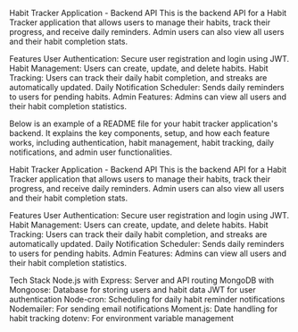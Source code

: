 Habit Tracker Application - Backend API
This is the backend API for a Habit Tracker application that allows users to manage their habits, track their progress, and receive daily reminders. Admin users can also view all users and their habit completion stats.

Features
User Authentication: Secure user registration and login using JWT.
Habit Management: Users can create, update, and delete habits.
Habit Tracking: Users can track their daily habit completion, and streaks are automatically updated.
Daily Notification Scheduler: Sends daily reminders to users for pending habits.
Admin Features: Admins can view all users and their habit completion statistics.


Below is an example of a README file for your habit tracker application's backend. It explains the key components, setup, and how each feature works, including authentication, habit management, habit tracking, daily notifications, and admin user functionalities.

Habit Tracker Application - Backend API
This is the backend API for a Habit Tracker application that allows users to manage their habits, track their progress, and receive daily reminders. Admin users can also view all users and their habit completion stats.

Features
User Authentication: Secure user registration and login using JWT.
Habit Management: Users can create, update, and delete habits.
Habit Tracking: Users can track their daily habit completion, and streaks are automatically updated.
Daily Notification Scheduler: Sends daily reminders to users for pending habits.
Admin Features: Admins can view all users and their habit completion statistics.


Tech Stack
Node.js with Express: Server and API routing
MongoDB with Mongoose: Database for storing users and habit data
JWT for user authentication
Node-cron: Scheduling for daily habit reminder notifications
Nodemailer: For sending email notifications
Moment.js: Date handling for habit tracking
dotenv: For environment variable management



